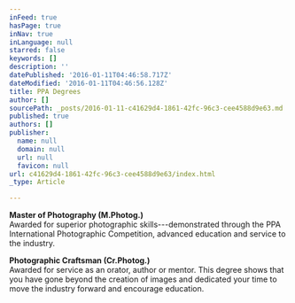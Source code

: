 ```yaml
---
inFeed: true
hasPage: true
inNav: true
inLanguage: null
starred: false
keywords: []
description: ''
datePublished: '2016-01-11T04:46:58.717Z'
dateModified: '2016-01-11T04:46:56.128Z'
title: PPA Degrees
author: []
sourcePath: _posts/2016-01-11-c41629d4-1861-42fc-96c3-cee4588d9e63.md
published: true
authors: []
publisher:
  name: null
  domain: null
  url: null
  favicon: null
url: c41629d4-1861-42fc-96c3-cee4588d9e63/index.html
_type: Article

---
```

**Master of Photography (M.Photog.)**  
Awarded for superior photographic skills---demonstrated through the PPA International Photographic Competition, advanced education and service to the industry.

**Photographic Craftsman (Cr.Photog.)**  
Awarded for service as an orator, author or mentor. This degree shows that you have gone beyond the creation of images and dedicated your time to move the industry forward and encourage education.